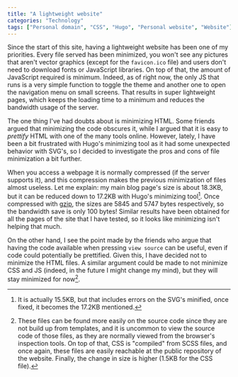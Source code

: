 ```yaml
---
title: "A lightweight website"
categories: "Technology"
tags: ["Personal domain", "CSS", "Hugo", "Personal website", "Website"]
---
```

Since the start of this site, having a lightweight website has been one of my priorities. Every file served has been minimized, you won't see any pictures that aren't vector graphics (except for the `favicon.ico` file) and users don't need to download fonts or JavaScript libraries. On top of that, the amount of JavaScript required is minimum. Indeed, as of right now, the only JS that runs is a very simple function to toggle the theme and another one to open the navigation menu on small screens. That results in super lightweight pages, which keeps the loading time to a minimum and reduces the bandwidth usage of the server.

The one thing I've had doubts about is minimizing HTML. Some friends argued that minimizing the code obscures it, while I argued that it is easy to *prettify* HTML with one of the many tools online. However, lately, I have been a bit frustrated with Hugo's minimizing tool as it had some unexpected behavior with SVG's, so I decided to investigate the pros and cons of file minimization a bit further.

When you access a webpage it is normally compressed (if the server supports it), and this compression makes the previous minimization of files almost useless. Let me explain: my main blog page's size is about 18.3KB, but it can be reduced down to 17.2KB with Hugo's minimizing tool[^errors]. Once compressed with [gzip](https://en.wikipedia.org/wiki/Gzip), the sizes are 5845 and 5747 bytes respectively, so the bandwidth save is only 100 bytes! Similar results have been obtained for all the pages of the site that I have tested, so it looks like minimizing isn't helping that much.

[^errors]: It is actually 15.5KB, but that includes errors on the SVG's minified, once fixed, it becomes the 17.2KB mentioned.

On the other hand, I see the point made by the friends who argue that having the code available when pressing `view source` can be useful, even if code could potentially be prettified. Given this, I have decided not to minimize the HTML files. A similar argument could be made to not minimize CSS and JS (indeed, in the future I might change my mind), but they will stay minimized for now[^css-js].

[^css-js]: These files can be found more easily on the source code since they are not build up from templates, and it is uncommon to view the source code of those files, as they are normally viewed from the browser's inspection tools. On top of that, CSS is "compiled" from SCSS files, and once again, these files are easily reachable at the public repository of the website. Finally, the change in size is higher (1.5KB for the CSS file).

